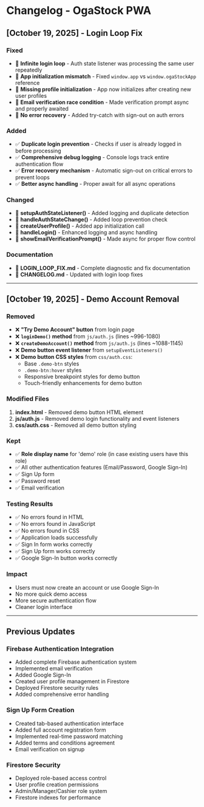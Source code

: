 # Changelog - OgaStock PWA

## [October 19, 2025] - Login Loop Fix

### Fixed
- 🐛 **Infinite login loop** - Auth state listener was processing the same user repeatedly
- 🐛 **App initialization mismatch** - Fixed `window.app` vs `window.ogaStockApp` reference
- 🐛 **Missing profile initialization** - App now initializes after creating new user profiles
- 🐛 **Email verification race condition** - Made verification prompt async and properly awaited
- 🐛 **No error recovery** - Added try-catch with sign-out on auth errors

### Added
- ✅ **Duplicate login prevention** - Checks if user is already logged in before processing
- ✅ **Comprehensive debug logging** - Console logs track entire authentication flow
- ✅ **Error recovery mechanism** - Automatic sign-out on critical errors to prevent loops
- ✅ **Better async handling** - Proper await for all async operations

### Changed
- 📝 **setupAuthStateListener()** - Added logging and duplicate detection
- 📝 **handleAuthStateChange()** - Added loop prevention check
- 📝 **createUserProfile()** - Added app initialization call
- 📝 **handleLogin()** - Enhanced logging and async handling
- 📝 **showEmailVerificationPrompt()** - Made async for proper flow control

### Documentation
- 📄 **LOGIN_LOOP_FIX.md** - Complete diagnostic and fix documentation
- 📄 **CHANGELOG.md** - Updated with login loop fixes

---

## [October 19, 2025] - Demo Account Removal

### Removed
- ❌ **"Try Demo Account" button** from login page
- ❌ **`loginDemo()` method** from `js/auth.js` (lines ~996-1080)
- ❌ **`createDemoAccount()` method** from `js/auth.js` (lines ~1088-1145)
- ❌ **Demo button event listener** from `setupEventListeners()`
- ❌ **Demo button CSS styles** from `css/auth.css`:
  - Base `.demo-btn` styles
  - `.demo-btn:hover` styles
  - Responsive breakpoint styles for demo button
  - Touch-friendly enhancements for demo button

### Modified Files
1. **index.html** - Removed demo button HTML element
2. **js/auth.js** - Removed demo login functionality and event listeners
3. **css/auth.css** - Removed all demo button styling

### Kept
- ✅ **Role display name** for 'demo' role (in case existing users have this role)
- ✅ All other authentication features (Email/Password, Google Sign-In)
- ✅ Sign Up form
- ✅ Password reset
- ✅ Email verification

### Testing Results
- ✅ No errors found in HTML
- ✅ No errors found in JavaScript
- ✅ No errors found in CSS
- ✅ Application loads successfully
- ✅ Sign In form works correctly
- ✅ Sign Up form works correctly
- ✅ Google Sign-In button works correctly

### Impact
- Users must now create an account or use Google Sign-In
- No more quick demo access
- More secure authentication flow
- Cleaner login interface

---

## Previous Updates

### Firebase Authentication Integration
- Added complete Firebase authentication system
- Implemented email verification
- Added Google Sign-In
- Created user profile management in Firestore
- Deployed Firestore security rules
- Added comprehensive error handling

### Sign Up Form Creation
- Created tab-based authentication interface
- Added full account registration form
- Implemented real-time password matching
- Added terms and conditions agreement
- Email verification on signup

### Firestore Security
- Deployed role-based access control
- User profile creation permissions
- Admin/Manager/Cashier role system
- Firestore indexes for performance
